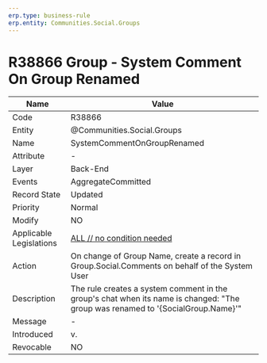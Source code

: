 ```yaml
---
erp.type: business-rule
erp.entity: Communities.Social.Groups 
---
```


# R38866 Group - System Comment On Group Renamed

| Name | Value |
| ---- | ----- |
| Code | R38866 |
| Entity | @Communities.Social.Groups 
| Name | SystemCommentOnGroupRenamed |
| Attribute | - |
| Layer | Back-End |
| Events | AggregateCommitted |
| Record State | Updated |
| Priority | Normal |
| Modify | NO |
| Applicable Legislations | [ALL // no condition needed](xref:applicable-legislations) |
| Action | On change of Group Name, create a record in Group.Social.Comments on behalf of the System User|
| Description| The rule creates a system comment in the group's chat when its name is changed: "The group was renamed to '{SocialGroup.Name}'"|
| Message | - |
| Introduced |v.|
| Revocable | NO |
